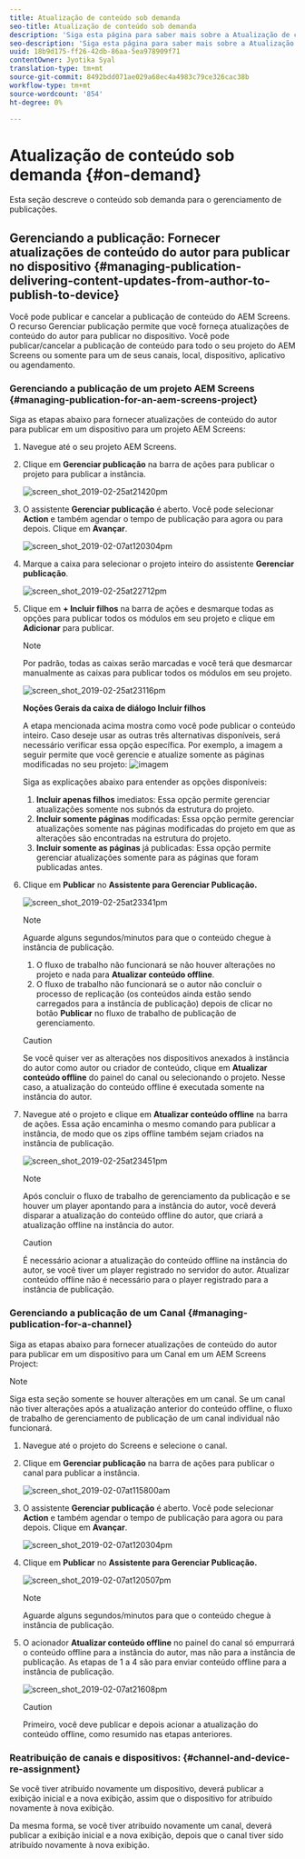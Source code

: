 ```yaml
---
title: Atualização de conteúdo sob demanda
seo-title: Atualização de conteúdo sob demanda
description: 'Siga esta página para saber mais sobre a Atualização de conteúdo sob demanda.  '
seo-description: 'Siga esta página para saber mais sobre a Atualização de conteúdo sob demanda.  '
uuid: 18b9d175-ff26-42db-86aa-5ea978909f71
contentOwner: Jyotika Syal
translation-type: tm+mt
source-git-commit: 8492bdd071ae029a68ec4a4983c79ce326cac38b
workflow-type: tm+mt
source-wordcount: '854'
ht-degree: 0%

---
```



# Atualização de conteúdo sob demanda {#on-demand}

Esta seção descreve o conteúdo sob demanda para o gerenciamento de publicações.

## Gerenciando a publicação: Fornecer atualizações de conteúdo do autor para publicar no dispositivo {#managing-publication-delivering-content-updates-from-author-to-publish-to-device}

Você pode publicar e cancelar a publicação de conteúdo do AEM Screens. O recurso Gerenciar publicação permite que você forneça atualizações de conteúdo do autor para publicar no dispositivo. Você pode publicar/cancelar a publicação de conteúdo para todo o seu projeto do AEM Screens ou somente para um de seus canais, local, dispositivo, aplicativo ou agendamento.

### Gerenciando a publicação de um projeto AEM Screens {#managing-publication-for-an-aem-screens-project}

Siga as etapas abaixo para fornecer atualizações de conteúdo do autor para publicar em um dispositivo para um projeto AEM Screens:

1. Navegue até o seu projeto AEM Screens.
1. Clique em **Gerenciar publicação** na barra de ações para publicar o projeto para publicar a instância.

   ![screen_shot_2019-02-25at21420pm](assets/screen_shot_2019-02-25at21420pm.png)

1. O assistente **Gerenciar publicação** é aberto. Você pode selecionar **Action** e também agendar o tempo de publicação para agora ou para depois. Clique em **Avançar**.

   ![screen_shot_2019-02-07at120304pm](assets/screen_shot_2019-02-07at120304pm.png)

1. Marque a caixa para selecionar o projeto inteiro do assistente **Gerenciar publicação**.

   ![screen_shot_2019-02-25at22712pm](assets/screen_shot_2019-02-25at22712pm.png)

1. Clique em **+ Incluir filhos** na barra de ações e desmarque todas as opções para publicar todos os módulos em seu projeto e clique em **Adicionar** para publicar.

   >[!NOTE]
   >
   >Por padrão, todas as caixas serão marcadas e você terá que desmarcar manualmente as caixas para publicar todos os módulos em seu projeto.

   ![screen_shot_2019-02-25at23116pm](assets/screen_shot_2019-02-25at23116pm.png)

   **Noções Gerais da caixa de diálogo Incluir filhos**

   A etapa mencionada acima mostra como você pode publicar o conteúdo inteiro. Caso deseje usar as outras três alternativas disponíveis, será necessário verificar essa opção específica.
Por exemplo, a imagem a seguir permite que você gerencie e atualize somente as páginas modificadas no seu projeto:
   ![imagem](assets/author-publish-manage.png)

   Siga as explicações abaixo para entender as opções disponíveis:

   1. **Incluir apenas filhos** imediatos: Essa opção permite gerenciar atualizações somente nos subnós da estrutura do projeto.
   1. **Incluir somente páginas** modificadas: Essa opção permite gerenciar atualizações somente nas páginas modificadas do projeto em que as alterações são encontradas na estrutura do projeto.
   1. **Incluir somente as páginas** já publicadas: Essa opção permite gerenciar atualizações somente para as páginas que foram publicadas antes.


1. Clique em **Publicar** no **Assistente para Gerenciar Publicação.**

   ![screen_shot_2019-02-25at23341pm](assets/screen_shot_2019-02-25at23341pm.png)

   >[!NOTE]
   >
   >Aguarde alguns segundos/minutos para que o conteúdo chegue à instância de publicação.
   >
   >
   >    1. O fluxo de trabalho não funcionará se não houver alterações no projeto e nada para **Atualizar conteúdo offline**.
   >    1. O fluxo de trabalho não funcionará se o autor não concluir o processo de replicação (os conteúdos ainda estão sendo carregados para a instância de publicação) depois de clicar no botão **Publicar** no fluxo de trabalho de publicação de gerenciamento.


   >[!CAUTION]
   >Se você quiser ver as alterações nos dispositivos anexados à instância do autor como autor ou criador de conteúdo, clique em **Atualizar conteúdo offline** do painel do canal ou selecionando o projeto. Nesse caso, a atualização do conteúdo offline é executada somente na instância do autor.

1. Navegue até o projeto e clique em **Atualizar conteúdo offline** na barra de ações. Essa ação encaminha o mesmo comando para publicar a instância, de modo que os zips offline também sejam criados na instância de publicação.

   ![screen_shot_2019-02-25at23451pm](assets/screen_shot_2019-02-25at23451pm.png)


   >[!NOTE]
   >
   >Após concluir o fluxo de trabalho de gerenciamento da publicação e se houver um player apontando para a instância do autor, você deverá disparar a atualização do conteúdo offline do autor, que criará a atualização offline na instância do autor.

   >[!CAUTION]
   >
   >É necessário acionar a atualização do conteúdo offline na instância do autor, se você tiver um player registrado no servidor do autor. Atualizar conteúdo offline não é necessário para o player registrado para a instância de publicação.

### Gerenciando a publicação de um Canal {#managing-publication-for-a-channel}

Siga as etapas abaixo para fornecer atualizações de conteúdo do autor para publicar em um dispositivo para um Canal em um AEM Screens Project:

>[!NOTE]
>
>Siga esta seção somente se houver alterações em um canal. Se um canal não tiver alterações após a atualização anterior do conteúdo offline, o fluxo de trabalho de gerenciamento de publicação de um canal individual não funcionará.

1. Navegue até o projeto do Screens e selecione o canal.
1. Clique em **Gerenciar publicação** na barra de ações para publicar o canal para publicar a instância.

   ![screen_shot_2019-02-07at115800am](assets/screen_shot_2019-02-07at115800am.png)

1. O assistente **Gerenciar publicação** é aberto. Você pode selecionar **Action** e também agendar o tempo de publicação para agora ou para depois. Clique em **Avançar**.

   ![screen_shot_2019-02-07at120304pm](assets/screen_shot_2019-02-07at120304pm.png)

1. Clique em **Publicar** no **Assistente para Gerenciar Publicação.**

   ![screen_shot_2019-02-07at120507pm](assets/screen_shot_2019-02-07at120507pm.png)

   >[!NOTE]
   >
   >Aguarde alguns segundos/minutos para que o conteúdo chegue à instância de publicação.

1. O acionador **Atualizar conteúdo offline** no painel do canal só empurrará o conteúdo offline para a instância do autor, mas não para a instância de publicação. As etapas de 1 a 4 são para enviar conteúdo offline para a instância de publicação.

   ![screen_shot_2019-02-07at21608pm](assets/screen_shot_2019-02-07at21608pm.png)

   >[!CAUTION]
   >
   >Primeiro, você deve publicar e depois acionar a atualização do conteúdo offline, como resumido nas etapas anteriores.

### Reatribuição de canais e dispositivos: {#channel-and-device-re-assignment}

Se você tiver atribuído novamente um dispositivo, deverá publicar a exibição inicial e a nova exibição, assim que o dispositivo for atribuído novamente à nova exibição.

Da mesma forma, se você tiver atribuído novamente um canal, deverá publicar a exibição inicial e a nova exibição, depois que o canal tiver sido atribuído novamente à nova exibição.